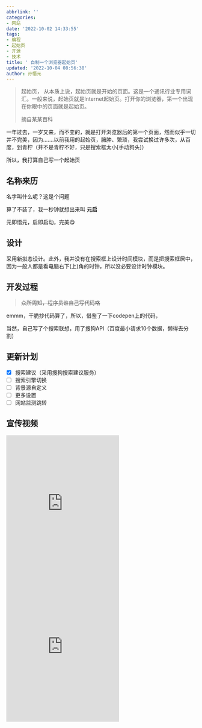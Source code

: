 ```yaml
---
abbrlink: ''
categories:
- 网站
date: '2022-10-02 14:33:55'
tags:
- 编程
- 起始页
- 开源
- 技术
title: ' 自制一个浏览器起始页'
updated: '2022-10-04 08:56:38'
author: 孙悟元
---
```

> 起始页， 从本质上说，起始页就是开始的页面。这是一个通讯行业专用词汇。一般来说，起始页就是Internet起始页。打开你的浏览器，第一个出现在你眼中的页面就是起始页。
>
> 摘自某某百科

一年过去，一岁又来，而不变的，就是打开浏览器后的第一个页面，然而似乎一切并不完美，因为.......以前我用的起始页，臃肿、繁琐，我尝试换过许多次，从百度，到青柠（并不是青柠不好，只是搜索框太小[手动狗头]）

所以，我打算自己写一个起始页

## 名称来历

名字叫什么呢？这是个问题

算了不装了，我一秒钟就想出来叫 **元启**

元即悟元，启即启动，完美😋

## 设计

采用新拟态设计。此外，我并没有在搜索框上设计时间模块，而是把搜索框居中，因为一般人都是看电脑右下(上)角的时钟，所以没必要设计时钟模块。

## 开发过程

> ~~众所周知，程序员谁自己写代码咯~~

emmm，干脆抄代码算了，所以，借鉴了一下codepen上的代码，

当然，自己写了个搜索联想，用了搜狗API（百度最小请求10个数据，懒得去分割）

## 更新计划

* [X]  搜索建议（采用搜狗搜索建议服务）
* [ ]  搜索引擎切换
* [ ]  背景源自定义
* [ ]  更多设置
* [ ]  网站监测跳转

## 宣传视频

<iframe src="https://player.bilibili.com/player.html?aid=815423253&bvid=BV1EG4y1z7WF&cid=829991213&page=1" scrolling="no" border="0" frameborder="no" framespacing="0" allowfullscreen="true" height="380"> </iframe>






<iframe src="https://player.bilibili.com/player.html?aid=773334521&bvid=BV1b14y1h7bg&cid=842156404&page=1" scrolling="no" border="0" frameborder="no" framespacing="0" allowfullscreen="true" height="380" w> </iframe>
